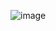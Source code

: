 ![image](https://user-images.githubusercontent.com/96529109/219340126-866e3d67-8f57-4234-9564-0c62683a9823.png)
